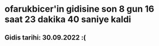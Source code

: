 # ofarukbicer'in gidisine son 8 gun 16 saat 23 dakika 40 saniye kaldi

## Gidis tarihi: 30.09.2022 :(